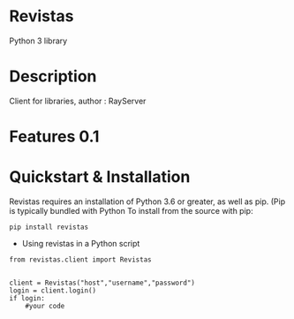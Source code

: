 # Revistas
Python 3 library
# Description
Client for libraries, author : RayServer
# Features 0.1
# Quickstart & Installation
Revistas requires an installation of Python 3.6 or greater, as well as pip. (Pip is typically bundled with Python 
To install from the source with pip:
```
pip install revistas
```
- Using revistas in a Python script
```
from revistas.client import Revistas


client = Revistas("host","username","password")
login = client.login()
if login:
	#your code
```
